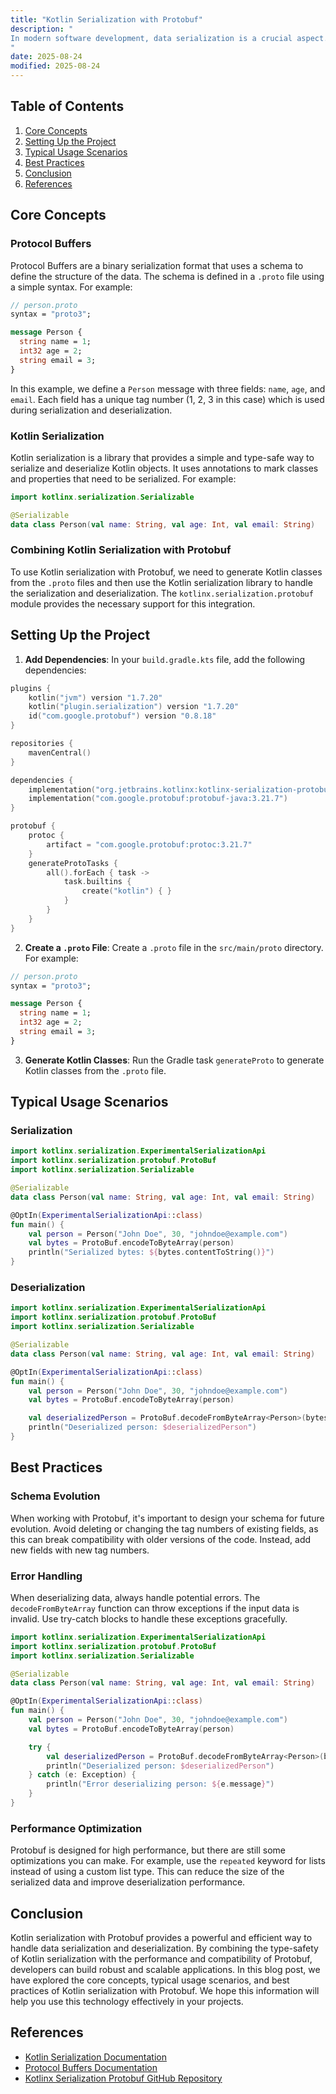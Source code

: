 ```yaml
---
title: "Kotlin Serialization with Protobuf"
description: "
In modern software development, data serialization is a crucial aspect. It involves converting complex data structures into a format that can be easily stored, transmitted, and reconstructed. Kotlin, a popular programming language for Android and backend development, offers a powerful serialization library that can work seamlessly with Protocol Buffers (Protobuf). Protobuf is a language-agnostic, platform-agnostic, extensible mechanism for serializing structured data developed by Google.  Combining Kotlin serialization with Protobuf provides developers with a high-performance, efficient, and type-safe way to handle data serialization and deserialization. In this blog post, we will explore the core concepts, typical usage scenarios, and best practices of Kotlin serialization with Protobuf.
"
date: 2025-08-24
modified: 2025-08-24
---
```


## Table of Contents
1. [Core Concepts](#core-concepts)
2. [Setting Up the Project](#setting-up-the-project)
3. [Typical Usage Scenarios](#typical-usage-scenarios)
4. [Best Practices](#best-practices)
5. [Conclusion](#conclusion)
6. [References](#references)

## Core Concepts

### Protocol Buffers
Protocol Buffers are a binary serialization format that uses a schema to define the structure of the data. The schema is defined in a `.proto` file using a simple syntax. For example:

```protobuf
// person.proto
syntax = "proto3";

message Person {
  string name = 1;
  int32 age = 2;
  string email = 3;
}
```

In this example, we define a `Person` message with three fields: `name`, `age`, and `email`. Each field has a unique tag number (1, 2, 3 in this case) which is used during serialization and deserialization.

### Kotlin Serialization
Kotlin serialization is a library that provides a simple and type-safe way to serialize and deserialize Kotlin objects. It uses annotations to mark classes and properties that need to be serialized. For example:

```kotlin
import kotlinx.serialization.Serializable

@Serializable
data class Person(val name: String, val age: Int, val email: String)
```

### Combining Kotlin Serialization with Protobuf
To use Kotlin serialization with Protobuf, we need to generate Kotlin classes from the `.proto` files and then use the Kotlin serialization library to handle the serialization and deserialization. The `kotlinx.serialization.protobuf` module provides the necessary support for this integration.

## Setting Up the Project
1. **Add Dependencies**: In your `build.gradle.kts` file, add the following dependencies:
```kotlin
plugins {
    kotlin("jvm") version "1.7.20"
    kotlin("plugin.serialization") version "1.7.20"
    id("com.google.protobuf") version "0.8.18"
}

repositories {
    mavenCentral()
}

dependencies {
    implementation("org.jetbrains.kotlinx:kotlinx-serialization-protobuf:1.4.1")
    implementation("com.google.protobuf:protobuf-java:3.21.7")
}

protobuf {
    protoc {
        artifact = "com.google.protobuf:protoc:3.21.7"
    }
    generateProtoTasks {
        all().forEach { task ->
            task.builtins {
                create("kotlin") { }
            }
        }
    }
}
```

2. **Create a `.proto` File**: Create a `.proto` file in the `src/main/proto` directory. For example:
```protobuf
// person.proto
syntax = "proto3";

message Person {
  string name = 1;
  int32 age = 2;
  string email = 3;
}
```

3. **Generate Kotlin Classes**: Run the Gradle task `generateProto` to generate Kotlin classes from the `.proto` file.

## Typical Usage Scenarios

### Serialization
```kotlin
import kotlinx.serialization.ExperimentalSerializationApi
import kotlinx.serialization.protobuf.ProtoBuf
import kotlinx.serialization.Serializable

@Serializable
data class Person(val name: String, val age: Int, val email: String)

@OptIn(ExperimentalSerializationApi::class)
fun main() {
    val person = Person("John Doe", 30, "johndoe@example.com")
    val bytes = ProtoBuf.encodeToByteArray(person)
    println("Serialized bytes: ${bytes.contentToString()}")
}
```

### Deserialization
```kotlin
import kotlinx.serialization.ExperimentalSerializationApi
import kotlinx.serialization.protobuf.ProtoBuf
import kotlinx.serialization.Serializable

@Serializable
data class Person(val name: String, val age: Int, val email: String)

@OptIn(ExperimentalSerializationApi::class)
fun main() {
    val person = Person("John Doe", 30, "johndoe@example.com")
    val bytes = ProtoBuf.encodeToByteArray(person)

    val deserializedPerson = ProtoBuf.decodeFromByteArray<Person>(bytes)
    println("Deserialized person: $deserializedPerson")
}
```

## Best Practices

### Schema Evolution
When working with Protobuf, it's important to design your schema for future evolution. Avoid deleting or changing the tag numbers of existing fields, as this can break compatibility with older versions of the code. Instead, add new fields with new tag numbers.

### Error Handling
When deserializing data, always handle potential errors. The `decodeFromByteArray` function can throw exceptions if the input data is invalid. Use try-catch blocks to handle these exceptions gracefully.

```kotlin
import kotlinx.serialization.ExperimentalSerializationApi
import kotlinx.serialization.protobuf.ProtoBuf
import kotlinx.serialization.Serializable

@Serializable
data class Person(val name: String, val age: Int, val email: String)

@OptIn(ExperimentalSerializationApi::class)
fun main() {
    val person = Person("John Doe", 30, "johndoe@example.com")
    val bytes = ProtoBuf.encodeToByteArray(person)

    try {
        val deserializedPerson = ProtoBuf.decodeFromByteArray<Person>(bytes)
        println("Deserialized person: $deserializedPerson")
    } catch (e: Exception) {
        println("Error deserializing person: ${e.message}")
    }
}
```

### Performance Optimization
Protobuf is designed for high performance, but there are still some optimizations you can make. For example, use the `repeated` keyword for lists instead of using a custom list type. This can reduce the size of the serialized data and improve deserialization performance.

## Conclusion
Kotlin serialization with Protobuf provides a powerful and efficient way to handle data serialization and deserialization. By combining the type-safety of Kotlin serialization with the performance and compatibility of Protobuf, developers can build robust and scalable applications. In this blog post, we have explored the core concepts, typical usage scenarios, and best practices of Kotlin serialization with Protobuf. We hope this information will help you use this technology effectively in your projects.

## References
- [Kotlin Serialization Documentation](https://kotlinlang.org/docs/serialization.html)
- [Protocol Buffers Documentation](https://developers.google.com/protocol-buffers)
- [Kotlinx Serialization Protobuf GitHub Repository](https://github.com/Kotlin/kotlinx.serialization/tree/master/formats/protobuf)